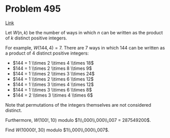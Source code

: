# Problem 495

[Link](https://projecteuler.net/problem=495)

Let $W(n,k)$ be the number of ways in which $n$ can be written as the product of $k$ distinct positive integers.

For example, $W(144,4) = 7$. There are $7$ ways in which $144$ can be written as a product of $4$ distinct positive integers:

*   $144 = 1 \\times 2 \\times 4 \\times 18$
*   $144 = 1 \\times 2 \\times 8 \\times 9$
*   $144 = 1 \\times 2 \\times 3 \\times 24$
*   $144 = 1 \\times 2 \\times 6 \\times 12$
*   $144 = 1 \\times 3 \\times 4 \\times 12$
*   $144 = 1 \\times 3 \\times 6 \\times 8$
*   $144 = 2 \\times 3 \\times 4 \\times 6$

Note that permutations of the integers themselves are not considered distinct.

Furthermore, $W(100!,10)$ modulo $1\\,000\\,000\\,007 = 287549200$.

Find $W(10000!,30)$ modulo $1\\,000\\,000\\,007$.
